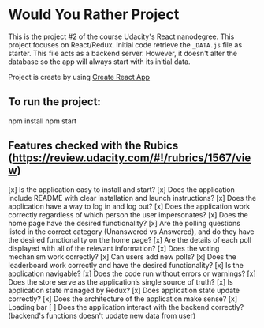 # Would You Rather Project

This is the project #2 of the course Udacity's React nanodegree. This project focuses on React/Redux.
Initial code retrieve the `_DATA.js` file as starter. This file acts as a backend server. However, it doesn't alter the database so the app will always start with its initial data.

Project is create by using [Create React App](https://github.com/facebook/create-react-app)

## To run the project:
npm install
npm start

## Features checked with the Rubics (https://review.udacity.com/#!/rubrics/1567/view)
[x] Is the application easy to install and start?
[x] Does the application include README with clear installation and launch instructions?
[x] Does the application have a way to log in and log out?
[x] Does the application work correctly regardless of which person the user impersonates?
[x] Does the home page have the desired functionality?
[x] Are the polling questions listed in the correct category (Unanswered vs Answered), and do they have the desired functionality on the home page?
[x] Are the details of each poll displayed with all of the relevant information?
[x] Does the voting mechanism work correctly?
[x] Can users add new polls?
[x] Does the leaderboard work correctly and have the desired functionality?
[x] Is the application navigable?
[x] Does the code run without errors or warnings?
[x] Does the store serve as the application’s single source of truth?
[x] Is application state managed by Redux?
[x] Does application state update correctly?
[x] Does the architecture of the application make sense?
[x] Loading bar
[ ] Does the application interact with the backend correctly? (backend's functions doesn't update new data from user)